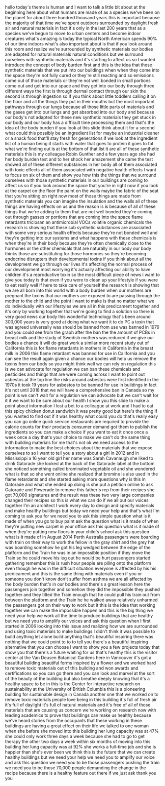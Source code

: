 
hello today&#39;s theme is human and I want
to talk a little bit about at the
beginning here about what humans are
made of as a species we&#39;ve been on the
planet for about three hundred thousand
years this is important because the
majority of that time we&#39;ve spent
outdoors surrounded by daylight fresh
air and natural materials in fact it&#39;s
only in the last 200 years that as a
species we&#39;ve begun to move to urban
centers and become indoor creatures
what&#39;s amazing is today the typical
North American spends 90% of our time
indoors what&#39;s also important about is
that if you look around this room and
realize we&#39;re surrounded by synthetic
materials our bodies are adapted for
natural materials natural conditions but
we surround ourselves with synthetic
materials and it&#39;s starting to affect us
so I wanted introduce the concept of
body burden first and this is the idea
that these synthetic materials that we
put into our buildings when when they
come into the space they&#39;re not fully
cured or they&#39;re still reacting and so
emissions come out of those materials or
they&#39;re not well bonded in small
portions come out and get into our space
and they get into our body through three
different ways the first is through
dermal contact through our skin the
second is through ingestion so if you
think about little toddlers calling it
on the floor and all the things they put
in their mouths but the most important
pathways through our lungs because all
those little parts of materials and the
gases get into our lungs and get
absorbed into our body and because our
body&#39;s not adapted for these new
synthetic materials they get stuck in
our body and our body has a difficult
time processing them and that&#39;s the idea
of the body burden if you look at this
slide think about it for a second what
could this possibly be an ingredient
list for maybe an industrial cleaner or
a snack food that&#39;ll stay fresh for
generations if we look at the ingredient
list of a human being
it starts with water that goes to
protein it goes to fat what we&#39;re
finding out is at the bottom of that
list it are all of these synthetic
materials this is my colleague Robin
Gunther and a few years ago she had her
body burden test
and to her shock her amazement she came
the test showed all of these different
substances in her body all of them
associated with toxic effects all of
them associated with negative health
effects I want to focus on six of them
and show you how this the things that we
surround ourselves with those synthetic
materials in our buildings are coming to
affect us so if you look around the
space that you&#39;re in right now if you
look at the carpet on the floor the
paint on the walls
maybe the fabric of the seat that you&#39;re
sitting on right now most of those
things are made from synthetic materials
you can imagine the insulation and the
walls all of these things are having
effects on us and the reason is is
because of all of these things that
we&#39;re adding to them that are not well
bonded they&#39;re coming out through gasses
or portions that are coming into the
space flame retardants
triclosan an antimicrobial VOCs volatile
organic chemicals the research is
showing that these sub synthetic
substances are associated with some very
serious health effects because they&#39;re
not bonded well and they&#39;re getting into
our systems and what happens with these
chemicals is when they&#39;re in their body
because they&#39;re often chemically close
to the hormones or the other chemicals
that are naturally in our body our body
thinks those are substituting for those
hormones so they&#39;re becoming endocrine
disrupters their developmental toxins if
you think about all the development we
go through our lives it&#39;s affecting the
normal process of our development most
worrying it&#39;s actually affecting our
ability to have children it&#39;s a
reproductive toxin so the most difficult
piece of news i want to give you today
is that even if you were to clean up
your lifestyle if you were to eat really
well if here to take care of yourself
the research is showing that we are all
born into this world with a body burden
when our mothers are pregnant the toxins
that our mothers are exposed to are
passing through the mother to the child
and the point I want to make is that no
matter what we do individually with our
lifestyles we are all in this
predicament together and it&#39;s only by
working together that we&#39;re going to
find a solution so there is very good
news our body this wonderful technology
that&#39;s been around 300,000 years is very
good at doing what we want it to do PC
a toxin that was agreed universally was
should be banned from use was banned in
1979 and you could see from the graph
after the ban the the amount of PCBs in
breast milk and the study of Swedish
mothers was reduced if we give our
bodies a chance it will do great work
a similar more recent study out of
California this is for flame retardants
in mothers in California in the breast
milk in 2006 this flame retardant was
banned for use in California and you can
see the result again given a chance our
bodies will help us remove the toxins
from our body so you might think well we
can rely on regulation this is we can
advocate for regulation we can ban these
chemicals and pesticides and things that
are were coming across I want to point
out asbestos at the top line the risks
around asbestos were first identified in
the 1970s it took 19 years for asbestos
to be banned for use in buildings in
fact it&#39;s not until 2018 that we will
have a comprehensive ban in Canada so my
point is we can&#39;t wait for a regulation
we can advocate but we can&#39;t wait for it
if we want to be sure about our health I
show you this slide to make a point
about information I lost a bet to a
colleague at work and I had to eat this
spicy chicken donut sandwich it was
pretty good but here&#39;s the thing if you
wanted to find out if it was healthy
what could you do that&#39;s really easy you
can go online quick service restaurants
are required to provide the calorie
counts for their products consumer
demand got them to publish the
ingredients so you can make a choice if
you want to eat it once once a week once
a day that&#39;s your choice to make
we can&#39;t do the same thing with building
materials for me that&#39;s not ok we need
access to the information to make the
best choices about the materials that we
expose ourselves to so I want to tell
you a story about a girl in 2012 and in
Mississippi a 16 year old girl her name
was Sarah Cavanaugh she liked to drink
Gatorade she looked at the back of the
Gatorade
label at the bottom she noticed
something called brominated vegetable
oil and she wondered what is that so she
went online she realized that bromine is
also used in the flame retardants and
she started asking more questions why is
this in Gatorade and what she ended up
doing is she put a petition online to
ask Gatorade and Powerade to remove this
father&#39;s rep from their recipes
she got 70,000 signatures and the result
was these two very large companies
changed their recipes so this is what we
can do if we all put our voices together
I&#39;m an architect I work every day to
design and specify materials and make
healthy buildings but today we need your
help and that&#39;s what I&#39;m coming to ask
you for we need you to ask this simple
question what is it made of when you go
to buy paint ask the question what is it
made of when they&#39;re putting new carpet
in your office ask this question what is
it made of when they&#39;re putting new
floors in your child&#39;s school ask this
question what is it made of in August
2014 Perth Australia
passengers were boarding with train on
their way to work the fellow in the gray
shirt and the grey hat was boarding
somehow he got his leg wedged between
the edge of the platform and the Train
he was in an impossible position if they
move the Train so he could move his leg
out he would be hurt passengers started
gathering remember this is rush hour
people are piling onto the platform even
though he was in the difficult situation
everyone is affected by his his
predicament and this is the same thing
with materials even if you or someone
you don&#39;t know don&#39;t suffer from asthma
we are all affected by the body burden
that&#39;s in our bodies and there&#39;s a great
lesson here the passengers join together
and somehow they did the impossible they
pushed together and they tilted the
Train enough that he could pull his
train out from between the platform and
the Train he he walked away relatively
unharmed the passengers got on their way
to work but it this is the idea that
working together we can make the
impossible happen and this is the big
thing we need your help we work all the
time to produce buildings that are
healthy but we need you to
amplify our voices and ask this question
when I first started in 2006 looking
into this issue and realizing how we are
surrounded and using toxic materials to
make buildings I didn&#39;t think it was
possible to build anything let alone
build anything that&#39;s beautiful
inspiring there was nothing that we
could point to to to tell you there&#39;s a
beautiful inspiring alternative that you
can choose I want to show you a few
projects today that show you that
there&#39;s a future waiting for us that&#39;s
healthy this is the visitor center at
the Van Deusen Botanical Gardens here in
Vancouver it&#39;s got a beautiful building
beautiful forms inspired by a flower and
we worked hard to remove toxic materials
out of this building and won awards and
certifications so you can go there and
you can look and marvel at the sort of
the beauty of the building but also
breathe deeply knowing that it&#39;s a
healthy space to be in this is the
Center for interactive research on
sustainability at the University of
British Columbia this is a pioneering
building for sustainable design in
Canada another one that we worked on to
remove toxic materials people love being
in this building it&#39;s full of fresh air
it&#39;s full of daylight it&#39;s full of
natural materials and it&#39;s free of all
of those materials that are causing us
concern we&#39;re working on research now
with leading academics to prove that
buildings can make us healthy because
we&#39;ve heard stories from the occupants
that these working in these buildings
are having a great effect on their life
we talked to one woman when she before
she moved into this building her lung
capacity was at 47% she could only work
three days a week because she had to go
to get therapy the other two days a week
within six months of moving into this
building her lung capacity was at 92%
she works a full-time job and she is
happier than she&#39;s ever been we think
this is the future that we can create
healthy buildings but we need your help
we need you to amplify our voice and ask
this question we need you to be those
passengers pushing the train we need you
to be those 70,000 people demanding the
change in the recipe because there is a
healthy feature out there if we just ask
thank you
you
